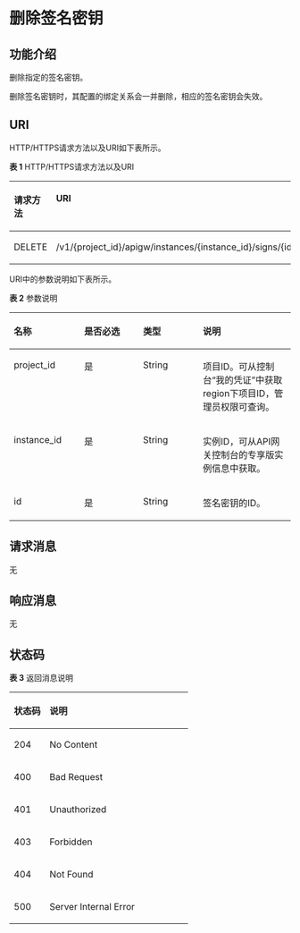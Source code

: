# 删除签名密钥<a name="apig-phapi-180713137"></a>

## 功能介绍<a name="section60931416"></a>

删除指定的签名密钥。

删除签名密钥时，其配置的绑定关系会一并删除，相应的签名密钥会失效。

## URI<a name="section11511833"></a>

HTTP/HTTPS请求方法以及URI如下表所示。

**表 1**  HTTP/HTTPS请求方法以及URI

<a name="table57268308"></a>
<table><thead align="left"><tr id="row52124471"><th class="cellrowborder" valign="top" width="20%" id="mcps1.2.3.1.1"><p id="p61332598"><a name="p61332598"></a><a name="p61332598"></a>请求方法</p>
</th>
<th class="cellrowborder" valign="top" width="80%" id="mcps1.2.3.1.2"><p id="p1884530"><a name="p1884530"></a><a name="p1884530"></a>URI</p>
</th>
</tr>
</thead>
<tbody><tr id="row18429202"><td class="cellrowborder" valign="top" width="20%" headers="mcps1.2.3.1.1 "><p id="p16370366"><a name="p16370366"></a><a name="p16370366"></a>DELETE</p>
</td>
<td class="cellrowborder" valign="top" width="80%" headers="mcps1.2.3.1.2 "><p id="p50931295"><a name="p50931295"></a><a name="p50931295"></a><span id="ph12911714194510"><a name="ph12911714194510"></a><a name="ph12911714194510"></a>/v1/{project_id}/apigw/instances/{instance_id}</span>/signs/{id}</p>
</td>
</tr>
</tbody>
</table>

URI中的参数说明如下表所示。

**表 2**  参数说明

<a name="table17712970"></a>
<table><thead align="left"><tr id="row29708827"><th class="cellrowborder" valign="top" width="25%" id="mcps1.2.5.1.1"><p id="p57604768"><a name="p57604768"></a><a name="p57604768"></a>名称</p>
</th>
<th class="cellrowborder" valign="top" width="20.919999999999998%" id="mcps1.2.5.1.2"><p id="p35474646"><a name="p35474646"></a><a name="p35474646"></a>是否必选</p>
</th>
<th class="cellrowborder" valign="top" width="21.310000000000002%" id="mcps1.2.5.1.3"><p id="p54874084"><a name="p54874084"></a><a name="p54874084"></a>类型</p>
</th>
<th class="cellrowborder" valign="top" width="32.769999999999996%" id="mcps1.2.5.1.4"><p id="p15615859"><a name="p15615859"></a><a name="p15615859"></a>说明</p>
</th>
</tr>
</thead>
<tbody><tr id="row762104210502"><td class="cellrowborder" valign="top" width="25%" headers="mcps1.2.5.1.1 "><p id="p55878963"><a name="p55878963"></a><a name="p55878963"></a>project_id</p>
</td>
<td class="cellrowborder" valign="top" width="20.919999999999998%" headers="mcps1.2.5.1.2 "><p id="p29902160"><a name="p29902160"></a><a name="p29902160"></a>是</p>
</td>
<td class="cellrowborder" valign="top" width="21.310000000000002%" headers="mcps1.2.5.1.3 "><p id="p6155914"><a name="p6155914"></a><a name="p6155914"></a>String</p>
</td>
<td class="cellrowborder" valign="top" width="32.769999999999996%" headers="mcps1.2.5.1.4 "><p id="p28867016"><a name="p28867016"></a><a name="p28867016"></a>项目ID。可从控制台“我的凭证”中获取region下项目ID，管理员权限可查询。</p>
</td>
</tr>
<tr id="row1536241145013"><td class="cellrowborder" valign="top" width="25%" headers="mcps1.2.5.1.1 "><p id="p1780913159538"><a name="p1780913159538"></a><a name="p1780913159538"></a>instance_id</p>
</td>
<td class="cellrowborder" valign="top" width="20.919999999999998%" headers="mcps1.2.5.1.2 "><p id="p9809215115310"><a name="p9809215115310"></a><a name="p9809215115310"></a>是</p>
</td>
<td class="cellrowborder" valign="top" width="21.310000000000002%" headers="mcps1.2.5.1.3 "><p id="p1280914152538"><a name="p1280914152538"></a><a name="p1280914152538"></a>String</p>
</td>
<td class="cellrowborder" valign="top" width="32.769999999999996%" headers="mcps1.2.5.1.4 "><p id="p1880914157537"><a name="p1880914157537"></a><a name="p1880914157537"></a>实例ID，可从API网关控制台的专享版实例信息中获取。</p>
</td>
</tr>
<tr id="row56925099"><td class="cellrowborder" valign="top" width="25%" headers="mcps1.2.5.1.1 "><p id="p47530291"><a name="p47530291"></a><a name="p47530291"></a>id</p>
</td>
<td class="cellrowborder" valign="top" width="20.919999999999998%" headers="mcps1.2.5.1.2 "><p id="p24748339"><a name="p24748339"></a><a name="p24748339"></a>是</p>
</td>
<td class="cellrowborder" valign="top" width="21.310000000000002%" headers="mcps1.2.5.1.3 "><p id="p58458452"><a name="p58458452"></a><a name="p58458452"></a>String</p>
</td>
<td class="cellrowborder" valign="top" width="32.769999999999996%" headers="mcps1.2.5.1.4 "><p id="p37514173"><a name="p37514173"></a><a name="p37514173"></a>签名密钥的ID。</p>
</td>
</tr>
</tbody>
</table>

## 请求消息<a name="section36497635"></a>

无

## 响应消息<a name="section3518463"></a>

无

## 状态码<a name="section60043263"></a>

**表 3**  返回消息说明

<a name="table45073116"></a>
<table><thead align="left"><tr id="row51996804"><th class="cellrowborder" valign="top" width="20%" id="mcps1.2.3.1.1"><p id="p50991592"><a name="p50991592"></a><a name="p50991592"></a>状态码</p>
</th>
<th class="cellrowborder" valign="top" width="80%" id="mcps1.2.3.1.2"><p id="p61669403"><a name="p61669403"></a><a name="p61669403"></a>说明</p>
</th>
</tr>
</thead>
<tbody><tr id="row61165433"><td class="cellrowborder" valign="top" width="20%" headers="mcps1.2.3.1.1 "><p id="p55453007"><a name="p55453007"></a><a name="p55453007"></a>204</p>
</td>
<td class="cellrowborder" valign="top" width="80%" headers="mcps1.2.3.1.2 "><p id="p62508582"><a name="p62508582"></a><a name="p62508582"></a>No Content</p>
</td>
</tr>
<tr id="row25706329"><td class="cellrowborder" valign="top" width="20%" headers="mcps1.2.3.1.1 "><p id="p1837908"><a name="p1837908"></a><a name="p1837908"></a>400</p>
</td>
<td class="cellrowborder" valign="top" width="80%" headers="mcps1.2.3.1.2 "><p id="p14652835"><a name="p14652835"></a><a name="p14652835"></a>Bad Request</p>
</td>
</tr>
<tr id="row64766654"><td class="cellrowborder" valign="top" width="20%" headers="mcps1.2.3.1.1 "><p id="p11607591"><a name="p11607591"></a><a name="p11607591"></a>401</p>
</td>
<td class="cellrowborder" valign="top" width="80%" headers="mcps1.2.3.1.2 "><p id="p690776"><a name="p690776"></a><a name="p690776"></a>Unauthorized</p>
</td>
</tr>
<tr id="row6216987"><td class="cellrowborder" valign="top" width="20%" headers="mcps1.2.3.1.1 "><p id="p33813964"><a name="p33813964"></a><a name="p33813964"></a>403</p>
</td>
<td class="cellrowborder" valign="top" width="80%" headers="mcps1.2.3.1.2 "><p id="p54576602"><a name="p54576602"></a><a name="p54576602"></a>Forbidden</p>
</td>
</tr>
<tr id="row21427375"><td class="cellrowborder" valign="top" width="20%" headers="mcps1.2.3.1.1 "><p id="p57895827"><a name="p57895827"></a><a name="p57895827"></a>404</p>
</td>
<td class="cellrowborder" valign="top" width="80%" headers="mcps1.2.3.1.2 "><p id="p15296380"><a name="p15296380"></a><a name="p15296380"></a>Not Found</p>
</td>
</tr>
<tr id="row61691326"><td class="cellrowborder" valign="top" width="20%" headers="mcps1.2.3.1.1 "><p id="p30941518"><a name="p30941518"></a><a name="p30941518"></a>500</p>
</td>
<td class="cellrowborder" valign="top" width="80%" headers="mcps1.2.3.1.2 "><p id="p6744143"><a name="p6744143"></a><a name="p6744143"></a>Server Internal Error</p>
</td>
</tr>
</tbody>
</table>


